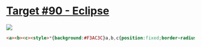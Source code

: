 # [Target #90 - Eclipse](https://cssbattle.dev/play/90)

![](https://cssbattle.dev/targets/90.png)

```HTML
<a><b><c><style>*{background:#F3AC3C}a,b,c{position:fixed;border-radius:50%;}a,c{border:200px solid#998235;top:-250;left:0;}c{top:150;}b{border:100px solid #1A4341;top:50;left:100;box-shadow:0 0 0 25px #F3AC3C
```